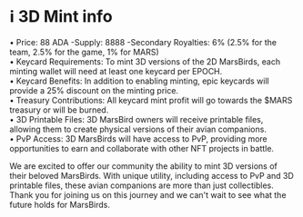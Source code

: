 # ℹ 3D Mint info

• Price: 88 ADA -Supply: 8888 -Secondary Royalties: 6% (2.5% for the team, 2.5% for the game, 1% for MARS) \
• Keycard Requirements: To mint 3D versions of the 2D MarsBirds, each minting wallet will need at least one keycard per EPOCH. \
• Keycard Benefits: In addition to enabling minting, epic keycards will provide a 25% discount on the minting price. \
• Treasury Contributions: All keycard mint profit will go towards the $MARS treasury or will be burned. \
• 3D Printable Files: 3D MarsBird owners will receive printable files, allowing them to create physical versions of their avian companions. \
• PvP Access: 3D MarsBirds will have access to PvP, providing more opportunities to earn and collaborate with other NFT projects in battle.

We are excited to offer our community the ability to mint 3D versions of their beloved MarsBirds. With unique utility, including access to PvP and 3D printable files, these avian companions are more than just collectibles. Thank you for joining us on this journey and we can't wait to see what the future holds for MarsBirds.
